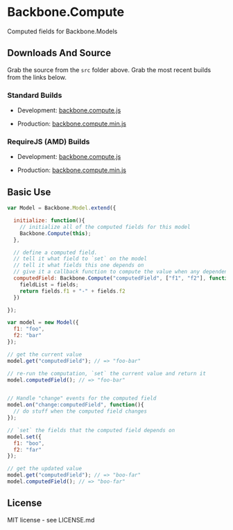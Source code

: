 # Backbone.Compute

Computed fields for Backbone.Models

## Downloads And Source

Grab the source from the `src` folder above. Grab the most recent builds
from the links below.

### Standard Builds

* Development: [backbone.compute.js](https://raw.github.com/derickbailey/backbone.compute/master/lib/backbone.compute.js)

* Production: [backbone.compute.min.js](https://raw.github.com/derickbailey/backbone.compute/master/lib/backbone.compute.min.js)

### RequireJS (AMD) Builds

* Development: [backbone.compute.js](https://raw.github.com/derickbailey/backbone.compute/master/lib/amd/backbone.compute.js)

* Production: [backbone.compute.min.js](https://raw.github.com/derickbailey/backbone.compute/master/lib/amd/backbone.compute.min.js)

## Basic Use

```js
var Model = Backbone.Model.extend({

  initialize: function(){
    // initialize all of the computed fields for this model
    Backbone.Compute(this);
  },

  // define a computed field.
  // tell it what field to `set` on the model
  // tell it what fields this one depends on
  // give it a callback function to compute the value when any dependent field changes
  computedField: Backbone.Compute("computedField", ["f1", "f2"], function(fields){
    fieldList = fields;
    return fields.f1 + "-" + fields.f2
  })

});

var model = new Model({
  f1: "foo",
  f2: "bar"
});

// get the current value
model.get("computedField"); // => "foo-bar"

// re-run the computation, `set` the current value and return it
model.computedField(); // => "foo-bar"


// Handle "change" events for the computed field
model.on("change:computedField", function(){
  // do stuff when the computed field changes
});

// `set` the fields that the computed field depends on
model.set({
  f1: "boo",
  f2: "far"
});

// get the updated value
model.get("computedField"); // => "boo-far"
model.computedField(); // => "boo-far"
```

## License

MIT license - see LICENSE.md
